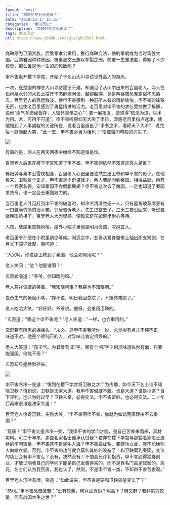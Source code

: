 ```yaml
---
layout: "post"
title: "商鞅的死对头是谁？"
date: "2018-12-17 16:15"
categories: "秦汉历史"
description: "商鞅的死对头是谁？"
tags: 秦汉历史
url: https://www.y5000.com/zgls/qh/5567.html
---
```






商鞅原为卫国贵族，后受秦孝公重用，推行商鞅变法，使的秦朝成为当时富强大国。后商君因种种原因，被秦惠文王施以车裂之刑。商君一生重法度，得罪了不少权贵，那么谁是他一生的的死敌呢？

申不害离开稷下学宫，开始了于名山大川寻访世外高人的游历。

一次，在楚国的神农大山寻访墨子不遇，却遇见了从山中出来的百里老人。两人在松间泉水旁的大石上摆开干肉醇酒闲谈，越谈越深，竟是两昼夜风餐露宿不忍离去。百里老人的高远散淡，使申不害感到一种前所未有的清新愉悦。申不害的锋锐无匹，也使老百里感到了勇猛精进的活力。老百里对申不害的求仕受挫做了拆解，说他“杀气与诡秘皆存，人辄怀畏惧之心”；要一展报复，便须得“依法为进，以术为用。术，可用不可道”。申不害听得仰天大笑了半日，深感老百里指点迷津，使他悟到了人事龌龊的关键所在，说老百里道出了“术者之术，堪称天下大术”！说完后一跃而起大笑，“此一去，申不害必当为相也！”便惊雷闪电般的消失了。

![](https://img.y5000.com/uploads/allimg/161121/1402062Z3-0.jpg)

有趣的是，两人在两天两夜中始终不知道谁是谁。

百里老人后来在稷下学宫知道了申不害。申不害则依然不知道这高人是谁？

栎阳城与秦孝公雪夜相逢，百里老人心田里便油然生出卫鞅和申不害的影子。在他看来，卫鞅是个正才，申不害是个奇谋怪才，两人若能同到秦国，相得益彰，再有一个兵家名将，安知秦国不会鲲鹏展翅？申不害这次去了魏国，一定也知道了秦国求贤令，也一定会去秦国效力的。

当百里老人寻觅赶到申不害的破屋时，却冷冷清清空无一人，只有屋角破草席旁有一口装满竹简的旧木箱。邻居告诉老人，先生进宫去了，三天三夜没回来，听说要做韩国丞相了。百里老人大为疑惑，便和玄奇在破屋里耐心等待。

入夜，破屋里蚊蝇哄嗡，屋外小院子里倒是明月高照，凉风宜人。

老百里爷孙便在小院里纳凉等候。闲适之中，玄奇从紧身腹带上抽出那支短剑，在月光下端详抚摩，笑问道：

“大父呵，你说那卫鞅到了秦国，他会如何用呢？”

老人笑问：“他？他是谁啊？”

玄奇娇嗔道：“爷爷，你知晓的嘛。”

老人慈祥诙谐的笑着，“我知晓何事？我甚也不知晓啊。”

玄奇生气的噘起小嘴，“你不说，明日我回总院了，不跟你瞎跑了。”

老人哈哈大笑，“好好好，爷爷说。他呀，会重用卫鞅的。

”玄奇道：“哪这个申不害呢？”老人笑道：“一样，也会重用的。”

玄奇若有所思的摇摇头，“未必。这申不害我听你一说，总觉得有点儿不纯不正，味道不对。他是个很纯正的人，对异味儿肯定很烦的。”

老人大笑道：“孩子气。为君者有‘正’字，哪有个‘纯’字？何况味道纵然有偏，只要能强国，何能不用？”

玄奇却只是默默摇头。

![](https://img.y5000.com/uploads/allimg/161121/14020A2O-1.jpg)

申不害冷冷一笑道：“慎到在稷下学宫将卫鞅之才广为传播，如今天下名士谁不知晓卫鞅？慎到说，卫鞅是法家大道。我申不害偏就不服。谁是大道？谁是小道？目下评判，岂非为时过早？卫鞅入秦，必得变法。申不害留韩，也必得变法。二十年后再来说谁是法家大道！”

百里老人惊讶沉默，突然大笑，“申不害啊申不害，你就为如此荒唐理由不去秦国？”

“荒唐？”申不害又是冷冷一笑，“我申不害的学问才能，是自己苦修来而来，真材实料。可二十年来，那些名家名士谁承认过我？若非在稷下学宫与那些名家名士连续的学问较量，申不害还不是泥牛入海？申不害要成名，要建功立业，就不能给别人做嫁衣裳。否则，申不害的功劳就会莫名其妙的没有了！和卫鞅同到秦国，变法的功业会有申不害么？没有，决然没有！不怕高兄评判指责，申不害必得独身创业，才能证明我自己的学问才能是自己发奋得来的，而不是靠名门高足起家的。高兄，名士们认为我荒唐，我也认了。然则，不是申不害一类，不知申不害苦衷啊。”

百里老人沉吟有顷，笑道：“如此说来，申不害是要和卫鞅较量变法了？”

“然也。”申不害感慨激奋：“没有较量，何以证真伪？明高下？辨文野？若非实力较量，何有战国大争之世？”
